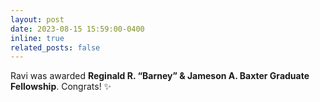 ```yaml
---
layout: post
date: 2023-08-15 15:59:00-0400
inline: true
related_posts: false
---
```


Ravi was awarded <b>Reginald R. “Barney” & Jameson A. Baxter Graduate Fellowship</b>. 
Congrats! :sparkles: